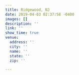 ```yaml
---
title: Ridgewood, NJ
date: 2019-04-03 02:37:58 -0400
images: []
description: ''
link: ''
show_time: true
venue:
  address: ''
  city: ''
  name: ''
  state: ''
  zip: ''

---
```

